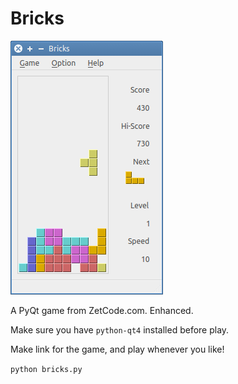 Bricks
======

![ss](ss.png)


A PyQt game from ZetCode.com. Enhanced.

Make sure you have `python-qt4` installed before play.

Make link for the game, and play whenever you like!

`python bricks.py`


